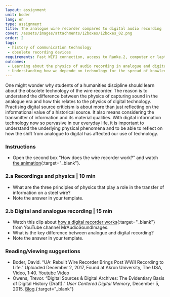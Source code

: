 ```yaml
---
layout: assignment
unit: boder
lang: en
type: assignment
title: The analogue wire recorder compared to digital audio recording
cover: /assets/images/attachments/12boxes/12boxes_02.png
order: 2
tags:
 - history of communication technology
 - obsolete recording devices
requirements: Fast WIFI connection, access to Ranke.2, computer or laptop, application on laptop or computer to view video.
outcomes:
 - Learning about the physics of audio recording in analogue and digital form
 - Understanding how we depende on technology for the spread of knowledge
---
```


One might wonder why students of a humanities discipline should learn about the obsolete technology of the wire recorder. The reason is to understand the difference between the physics of capturing sound in the analogue era and how this relates to the physics of digital technology. Practising digital source criticism is about more than just reflecting on the informational value of a historical source. It also means considering the transmitter of information and its material qualities. With digital information technology now so pervasive in our everyday life, it is important to understand the underlying physical phenomena and to be able to reflect on how the shift from analogue to digital has affected our use of technology.

<!-- more -->

<!-- briefing-student -->

### Instructions
<!-- section-contents -->

- Open the second box "How does the wire recorder work?" and watch [the animation](https://ranke2.uni.lu/klynt/en/){:target="_blank"}.

<!-- section -->

### 2.a  Recordings and physics | 10 min
<!-- section-contents -->

- What are the three principles of physics that play a role in the transfer of information on  a steel wire?
- Note the answer in your template.

<!-- section -->

### 2.b  Digital and analogue recording | 15 min
<!-- section-contents -->

- Watch this clip about [how a digital recorder works](https://youtu.be/SfEXnX__X9Y){:target="_blank"} from YouTube channel MrAudioSoundImages.
- What is the key difference between analogue and digital recording?
- Note the answer in your template.

<!-- section -->

### Reading/viewing  suggestions
<!-- section-contents -->

- Boder, David. “UA: Rebuilt Wire Recorder Brings Post WWII Recording to Life.” Uploaded December 2, 2017, Found at Akron University, The USA, Video, 1:40. [Youtube Video](https://www.youtube.com/watch?v=sOyOH_kWAdQ)
- Owens, Trevor. “Digital Sources & Digital Archives: The Evidentiary Basis of Digital History (Draft).” _User Centered Digital Memory_, December 5, 2015. [Blog](http://www.trevorowens.org/2015/12/digital-sources-digital-archives-the-evidentiary-basis-of-digital-history-draft/).{:target="_blank"} 


<!-- briefing-teacher -->
